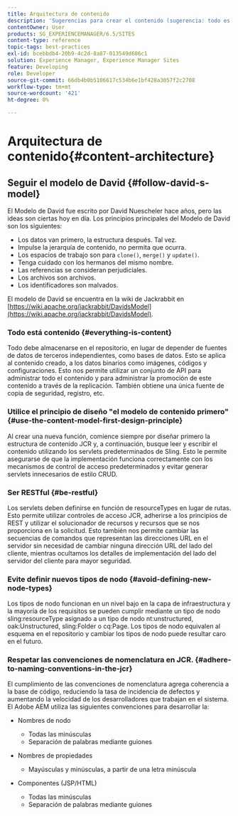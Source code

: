 ```yaml
---
title: Arquitectura de contenido
description: 'Sugerencias para crear el contenido (sugerencia: todo es contenido)'
contentOwner: User
products: SG_EXPERIENCEMANAGER/6.5/SITES
content-type: reference
topic-tags: best-practices
exl-id: bcebbdb4-20b9-4c2d-8a87-013549d686c1
solution: Experience Manager, Experience Manager Sites
feature: Developing
role: Developer
source-git-commit: 66db4b0b5106617c534b6e1bf428a3057f2c2708
workflow-type: tm+mt
source-wordcount: '421'
ht-degree: 0%

---
```


# Arquitectura de contenido{#content-architecture}

## Seguir el modelo de David {#follow-david-s-model}

El Modelo de David fue escrito por David Nuescheler hace años, pero las ideas son ciertas hoy en día. Los principios principales del Modelo de David son los siguientes:

* Los datos van primero, la estructura después. Tal vez.
* Impulse la jerarquía de contenido, no permita que ocurra.
* Los espacios de trabajo son para `clone()`, `merge()` y `update()`.
* Tenga cuidado con los hermanos del mismo nombre.
* Las referencias se consideran perjudiciales.
* Los archivos son archivos.
* Los identificadores son malvados.

El modelo de David se encuentra en la wiki de Jackrabbit en [https://wiki.apache.org/jackrabbit/DavidsModel](https://wiki.apache.org/jackrabbit/DavidsModel).

### Todo está contenido {#everything-is-content}

Todo debe almacenarse en el repositorio, en lugar de depender de fuentes de datos de terceros independientes, como bases de datos. Esto se aplica al contenido creado, a los datos binarios como imágenes, códigos y configuraciones. Esto nos permite utilizar un conjunto de API para administrar todo el contenido y para administrar la promoción de este contenido a través de la replicación. También obtiene una única fuente de copia de seguridad, registro, etc.

### Utilice el principio de diseño &quot;el modelo de contenido primero&quot; {#use-the-content-model-first-design-principle}

Al crear una nueva función, comience siempre por diseñar primero la estructura de contenido JCR y, a continuación, busque leer y escribir el contenido utilizando los servlets predeterminados de Sling. Esto le permite asegurarse de que la implementación funciona correctamente con los mecanismos de control de acceso predeterminados y evitar generar servlets innecesarios de estilo CRUD.

### Ser RESTful {#be-restful}

Los servlets deben definirse en función de resourceTypes en lugar de rutas. Esto permite utilizar controles de acceso JCR, adherirse a los principios de REST y utilizar el solucionador de recursos y recursos que se nos proporciona en la solicitud. Esto también nos permite cambiar las secuencias de comandos que representan las direcciones URL en el servidor sin necesidad de cambiar ninguna dirección URL del lado del cliente, mientras ocultamos los detalles de implementación del lado del servidor del cliente para mayor seguridad.

### Evite definir nuevos tipos de nodo {#avoid-defining-new-node-types}

Los tipos de nodo funcionan en un nivel bajo en la capa de infraestructura y la mayoría de los requisitos se pueden cumplir mediante un tipo de nodo sling:resourceType asignado a un tipo de nodo nt:unstructured, oak:Unstructured, sling:Folder o cq:Page. Los tipos de nodo equivalen al esquema en el repositorio y cambiar los tipos de nodo puede resultar caro en el futuro.

### Respetar las convenciones de nomenclatura en JCR. {#adhere-to-naming-conventions-in-the-jcr}

El cumplimiento de las convenciones de nomenclatura agrega coherencia a la base de código, reduciendo la tasa de incidencia de defectos y aumentando la velocidad de los desarrolladores que trabajan en el sistema. El Adobe AEM utiliza las siguientes convenciones para desarrollar la:

* Nombres de nodo

   * Todas las minúsculas
   * Separación de palabras mediante guiones

* Nombres de propiedades

   * Mayúsculas y minúsculas, a partir de una letra minúscula

* Componentes (JSP/HTML)

   * Todas las minúsculas
   * Separación de palabras mediante guiones
